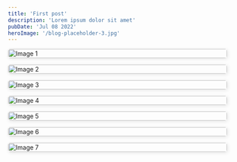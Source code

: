 ```yaml
---
title: 'First post'
description: 'Lorem ipsum dolor sit amet'
pubDate: 'Jul 08 2022'
heroImage: '/blog-placeholder-3.jpg'
---
```


<style>
  .gallery {
    display: grid;
    grid-template-columns: repeat(auto-fit, minmax(250px, 1fr));
    gap: 15px;
  }

  .gallery img {
    width: 100%;
    height: auto;
    border-radius: 5px;
    box-shadow: 2px 2px 8px rgba(0, 0, 0, 0.1);
    cursor: pointer; /* Indicate that the images are clickable */
  }

  /* Styles for the image viewer overlay */
  .image-viewer {
    position: fixed;
    top: 0;
    left: 0;
    width: 100%;
    height: 100%;
    background-color: rgba(0, 0, 0, 0.9);
    display: flex;
    justify-content: center;
    align-items: center;
    z-index: 1000; /* Ensure it's on top of everything */
    opacity: 0;
    visibility: hidden;
    transition: opacity 0.3s ease-in-out, visibility 0s linear 0.3s;
  }

  .image-viewer.open {
    opacity: 1;
    visibility: visible;
    transition: opacity 0.3s ease-in-out;
  }

  .image-viewer-content {
    max-width: 90%;
    max-height: 90%;
    position: relative;
  }

  .image-viewer-content img {
    display: block;
    width: auto;
    max-height: 90vh; /* Ensure image fits within viewport */
    box-shadow: none;
    border-radius: 0;
  }

  .close-button, .prev-button, .next-button {
    position: absolute;
    top: 20px;
    color: white;
    font-size: 1.5em;
    cursor: pointer;
    background: none;
    border: none;
    padding: 10px;
    opacity: 0.7;
    transition: opacity 0.2s ease-in-out;
  }

  .close-button:hover, .prev-button:hover, .next-button:hover {
    opacity: 1;
  }

  .close-button {
    right: 20px;
  }

  .prev-button {
    left: 20px;
    top: 50%;
    transform: translateY(-50%);
  }

  .next-button {
    right: 20px;
    top: 50%;
    transform: translateY(-50%);
  }
</style>

<div class="gallery">
  <img src="https://github.com/user-attachments/assets/1853dde1-dc20-44d3-87c9-832a91f4173b" alt="Image 1" data-index="0">
  <img src="https://github.com/user-attachments/assets/6d44208a-b213-4d6c-b64c-f4cff3037114" alt="Image 2" data-index="1">
  <img src="https://github.com/user-attachments/assets/4d860b50-56c8-4131-8b2a-ada36c085dd0" alt="Image 3" data-index="2">
  <img src="https://github.com/user-attachments/assets/5416b510-be87-43fa-ad4c-a17684aae453" alt="Image 4" data-index="3">
  <img src="https://github.com/user-attachments/assets/1adfac13-5ff5-415f-aa36-0e25336a2aa6" alt="Image 5" data-index="4">
  <img src="https://github.com/user-attachments/assets/92f0b17f-e3b2-4761-b6eb-a9fbeb106439" alt="Image 6" data-index="5">
  <img src="https://github.com/user-attachments/assets/cb0e79b7-66dc-40d3-994c-173d361afa7d" alt="Image 7" data-index="6">
</div>

<div class="image-viewer">
  <div class="image-viewer-content">
    <button class="close-button">&times;</button>
    <button class="prev-button">&lt;</button>
    <img src="" alt="Full Image">
    <button class="next-button">&gt;</button>
  </div>
</div>

<script>
  const galleryImages = document.querySelectorAll('.gallery img');
  const imageViewer = document.querySelector('.image-viewer');
  const viewerImage = imageViewer.querySelector('img');
  const closeButton = imageViewer.querySelector('.close-button');
  const prevButton = imageViewer.querySelector('.prev-button');
  const nextButton = imageViewer.querySelector('.next-button');
  let currentIndex = 0;
  const imageUrls = Array.from(galleryImages).map(img => img.src);

  function openImageViewer(index) {
    currentIndex = index;
    viewerImage.src = imageUrls[currentIndex];
    imageViewer.classList.add('open');
  }

  function closeImageViewer() {
    imageViewer.classList.remove('open');
  }

  function showPreviousImage() {
    currentIndex = (currentIndex - 1 + imageUrls.length) % imageUrls.length;
    viewerImage.src = imageUrls[currentIndex];
  }

  function showNextImage() {
    currentIndex = (currentIndex + 1) % imageUrls.length;
    viewerImage.src = imageUrls[currentIndex];
  }

  galleryImages.forEach((img, index) => {
    img.addEventListener('click', () => {
      openImageViewer(index);
    });
  });

  closeButton.addEventListener('click', closeImageViewer);
  prevButton.addEventListener('click', showPreviousImage);
  nextButton.addEventListener('click', showNextImage);

  // Close viewer on outside click
  imageViewer.addEventListener('click', function(event) {
    if (event.target === imageViewer) {
      closeImageViewer();
    }
  });

  // Keyboard navigation
  document.addEventListener('keydown', function(event) {
    if (!imageViewer.classList.contains('open')) return;
    if (event.key === 'Escape') {
      closeImageViewer();
    } else if (event.key === 'ArrowLeft') {
      showPreviousImage();
    } else if (event.key === 'ArrowRight') {
      showNextImage();
    }
  });
</script>
